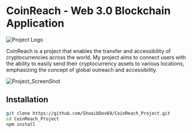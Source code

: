 # **CoinReach - Web 3.0 Blockchain Application**

![Project Logo](https://github.com/ShoaibDev69/CoinReach_Project/assets/124503086/73af6449-1f35-423d-9f6c-1ba406f18de3)

CoinReach is a project that enables the transfer and accessibility of cryptocurrencies across the world. My project aims to connect users with the ability to easily send their cryptocurrency assets to various locations, emphasizing the concept of global outreach and accessibility.

![Project_ScreenShot](https://github.com/ShoaibDev69/CoinReach_Project/assets/124503086/c36efcef-aed0-4f7a-9878-580acf277929)

## Installation

```bash
git clone https://github.com/ShoaibDev69/CoinReach_Project.git
cd CoinReach_Project
npm install
```
